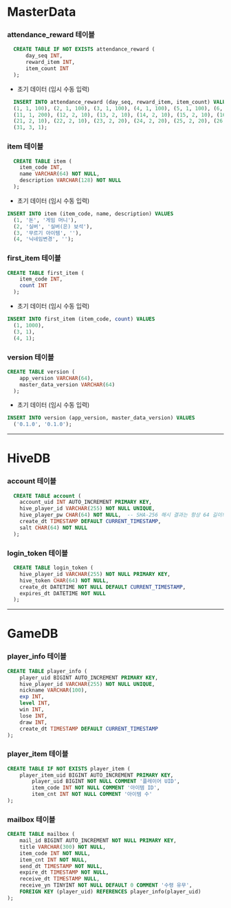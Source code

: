 # MasterData
### attendance_reward 테이블
```sql
  CREATE TABLE IF NOT EXISTS attendance_reward (
      day_seq INT,
      reward_item INT,
      item_count INT
  );
```

* 초기 데이터 (임시 수동 입력)
```sql
  INSERT INTO attendance_reward (day_seq, reward_item, item_count) VALUES
  (1, 1, 100), (2, 1, 100), (3, 1, 100), (4, 1, 100), (5, 1, 100), (6, 1, 100), (7, 1, 200), (8, 1, 200), (9, 1, 200), (10, 1, 200),
  (11, 1, 200), (12, 2, 10), (13, 2, 10), (14, 2, 10), (15, 2, 10), (16, 2, 10), (17, 2, 10), (18, 2, 10), (19, 2, 10), (20, 2, 10),
  (21, 2, 10), (22, 2, 10), (23, 2, 20), (24, 2, 20), (25, 2, 20), (26, 2, 20), (27, 2, 20), (28, 2, 20), (29, 2, 20), (30, 2, 20),
  (31, 3, 1);
```

### item 테이블
```sql
  CREATE TABLE item (
    item_code INT,
    name VARCHAR(64) NOT NULL,
    description VARCHAR(128) NOT NULL
  );
```

* 초기 데이터 (임시 수동 입력)
```sql
INSERT INTO item (item_code, name, description) VALUES
  (1, '돈', '게임 머니'),
  (2, '실버', '실버(은) 보석'),
  (3, '무르기 아이템', ''),
  (4, '닉네임변경', '');
```


### first_item 테이블
```sql
CREATE TABLE first_item (
    item_code INT,
    count INT
  );
```

* 초기 데이터 (임시 수동 입력)
```sql
INSERT INTO first_item (item_code, count) VALUES
  (1, 1000),
  (3, 1),
  (4, 1);
```


### version 테이블
```sql
CREATE TABLE version (
    app_version VARCHAR(64),
    master_data_version VARCHAR(64)
  );
```

* 초기 데이터 (임시 수동 입력)
```sql
INSERT INTO version (app_version, master_data_version) VALUES
  ('0.1.0', '0.1.0');
```


---------------------------------------

# HiveDB
### account 테이블
```sql
  CREATE TABLE account (
    account_uid INT AUTO_INCREMENT PRIMARY KEY,
    hive_player_id VARCHAR(255) NOT NULL UNIQUE,
    hive_player_pw CHAR(64) NOT NULL,  -- SHA-256 해시 결과는 항상 64 길이의 문자열
    create_dt TIMESTAMP DEFAULT CURRENT_TIMESTAMP,
    salt CHAR(64) NOT NULL
  );
```

### login_token 테이블
```sql
  CREATE TABLE login_token (
    hive_player_id VARCHAR(255) NOT NULL PRIMARY KEY,
    hive_token CHAR(64) NOT NULL,
    create_dt DATETIME NOT NULL DEFAULT CURRENT_TIMESTAMP,
    expires_dt DATETIME NOT NULL
  );
```


---------------------------------------

# GameDB

### player_info 테이블

```sql
CREATE TABLE player_info (
	player_uid BIGINT AUTO_INCREMENT PRIMARY KEY,
	hive_player_id VARCHAR(255) NOT NULL UNIQUE,
	nickname VARCHAR(100),
	exp INT,
	level INT,
	win INT,
	lose INT,
	draw INT,
	create_dt TIMESTAMP DEFAULT CURRENT_TIMESTAMP
);
```

### player_item 테이블 

```sql
CREATE TABLE IF NOT EXISTS player_item (
	player_item_uid BIGINT AUTO_INCREMENT PRIMARY KEY,
    	player_uid BIGINT NOT NULL COMMENT '플레이어 UID',
    	item_code INT NOT NULL COMMENT '아이템 ID',
    	item_cnt INT NOT NULL COMMENT '아이템 수'
);
```


### mailbox 테이블

```sql
CREATE TABLE mailbox (
	mail_id BIGINT AUTO_INCREMENT NOT NULL PRIMARY KEY,
	title VARCHAR(300) NOT NULL,
	item_code INT NOT NULL,
	item_cnt INT NOT NULL,
	send_dt TIMESTAMP NOT NULL,
	expire_dt TIMESTAMP NOT NULL,
	receive_dt TIMESTAMP NULL,
	receive_yn TINYINT NOT NULL DEFAULT 0 COMMENT '수령 유무',
	FOREIGN KEY (player_uid) REFERENCES player_info(player_uid)
);
```
